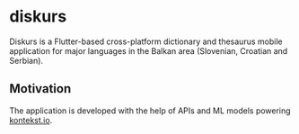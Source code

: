 # diskurs

Diskurs is a Flutter-based cross-platform dictionary and thesaurus mobile application for major languages in the Balkan area (Slovenian, Croatian and Serbian).

## Motivation

The application is developed with the help of APIs and ML models powering [kontekst.io](https://www.kontekst.io/).
